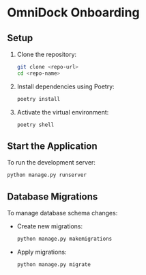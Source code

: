 # OmniDock Onboarding

## Setup

1. Clone the repository:
   ```bash
   git clone <repo-url>
   cd <repo-name>
   ```

2. Install dependencies using Poetry:
   ```bash
   poetry install
   ```

3. Activate the virtual environment:
   ```bash
   poetry shell
   ```

## Start the Application

To run the development server:

```bash
python manage.py runserver
```

## Database Migrations

To manage database schema changes:

- Create new migrations:
  ```bash
  python manage.py makemigrations
  ```

- Apply migrations:
  ```bash
  python manage.py migrate
  ```